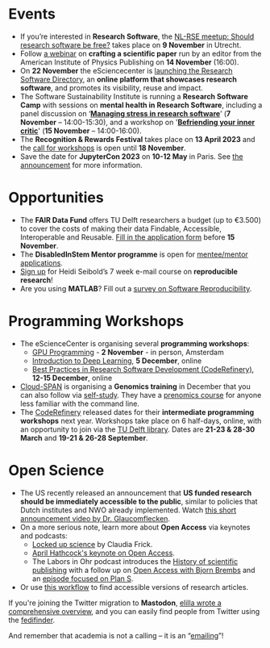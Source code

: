 # Events
* If you’re interested in **Research Software**, the [NL-RSE meetup: Should research software be free?](https://www.esciencecenter.nl/events/nl-rse-meetup-should-research-software-be-free/) takes place on **9 November** in Utrecht.
* Follow [a webinar](https://aipp.zoom.us/webinar/register/WN_cHBweAcoTsarMI-B4yESOg) on **crafting a scientific paper** run by an editor from the American Institute of Physics Publishing on **14 November** (16:00). 
* On **22 November** the eSciencecenter is [launching the Research Software Directory](https://www.eventbrite.co.uk/e/the-research-software-directory-improving-the-impact-of-research-software-tickets-433535645787), an **online platform that showcases research software**, and promotes its visibility, reuse and impact. 
* The Software Sustainability Institute is running a **Research Software Camp** with sessions on **mental health in Research Software**, including a panel discussion on ‘**[Managing stress in research software](https://www.eventbrite.co.uk/e/panel-discussion-managing-stress-in-research-software-tickets-432983905517)**’ (**7 November** – 14:00-15:30), and a workshop on '**[Befriending your inner critic](https://www.eventbrite.co.uk/e/befriending-your-inner-critic-tickets-432989000757)**' (**15 November** – 14:00-16:00). 
* The **Recognition & Rewards Festival** takes place on **13 April 2023** and the [call for workshops](https://recognitionrewards.nl/festival/recognition-rewards-festival-2023/) is open until **18 November**.
* Save the date for **JupyterCon 2023** on **10-12 May** in Paris. 
See [the announcement](https://blog.jupyter.org/jupytercon-is-back-in-2023-90e5c25eeec9) for more information.

# Opportunities
* The **FAIR Data Fund** offers TU Delft researchers a budget (up to €3.500) to cover the costs of making their data Findable, Accessible, Interoperable and Reusable. 
[Fill in the application form](https://docs.google.com/forms/d/e/1FAIpQLSe_ZQKO9NEbas4Gd5C8Uj2kMrMLbdkRlLtHl_sM1P5KyZuCaA/viewform) before **15 November**.
* The **DisabledInStem Mentor programme** is open for [mentee/mentor applications](https://disabledinstem.wordpress.com/). 
* [Sign up](https://heidiseibold.substack.com/) for Heidi Seibold’s 7 week e-mail course on **reproducible research**!  
* Are you using **MATLAB**? Fill out a [survey on Software Reproducibility](https://docs.google.com/forms/d/e/1FAIpQLSfackAnztuL1fQ_l66XLdEKSIuCIie6T-XrA7srTsmRiiVq_w/viewform).  

# Programming Workshops
* The eScienceCenter is organising several **programming workshops**: 
    * [GPU Programming](https://www.eventbrite.co.uk/e/gpu-programming-tickets-433000735857) - **2 November** - in person, Amsterdam 
    * [Introduction to Deep Learning](https://www.eventbrite.co.uk/e/introduction-to-deep-learning-tickets-433045138667), **5 December**, online
    * [Best Practices in Research Software Development (CodeRefinery)](https://www.eventbrite.co.uk/e/best-practices-in-research-software-development-coderefinery-tickets-433053774497), **12-15 December**, online
* [Cloud-SPAN]( https://cloud-span.york.ac.uk/train-with-us) is organising a **Genomics training** in December that you can also follow via [self-study](https://cloud-span.york.ac.uk/train-with-us/specialised-skills#h.l54d9e9aw5vk). 
They have a [prenomics course](https://cloud-span.york.ac.uk/train-with-us/core-skills#h.oj1kged1zzmj) for anyone less familiar with the command line.
* The [CodeRefinery](https://coderefinery.org/) released dates for their **intermediate programming workshops** next year. 
Workshops take place on 6 half-days, online, with an opportunity to join via the [TU Delft library](https://www.tudelft.nl/en/library/research-data-management/r/training-events/training-for-researchers/coderefinery-workshops). 
Dates are **21-23 & 28-30 March** and **19-21 & 26-28 September**.  


# Open Science
- The US recently released an announcement that **US funded research should be immediately accessible to the public**, similar to policies that Dutch institutes and NWO already implemented. 
Watch [this short announcement video by Dr. Glaucomflecken](https://twitter.com/DGlaucomflecken/status/1563264244950646785). 
- On a more serious note, learn more about **Open Access** via keynotes and podcasts: 
  - [Locked up science](https://www.youtube.com/watch?v=SbzSR0b71PE) by Claudia Frick.
  - [April Hathcock's keynote on Open Access](https://youtu.be/5_7SXNW-5DQ?t=481).
  - The Labors in Ohr podcast introduces the [History of scientific publishing](https://open.spotify.com/episode/0h28zs4Htymv3hPuGO8LW1?si=8a38afc05a6a4995) with a follow up on [Open Access with Bjorn Brembs](https://open.spotify.com/episode/5yliqST0bGf1KJ6e8eB1OM?si=ff5aa064ac874daf) and an [episode focused on Plan S]( https://open.spotify.com/episode/3WllXZ1qAPRg3r0Z87kHwd?si=c4d48dc341fd4131).
- Or use [this workflow](https://twitter.com/AStrasser116/status/1576648460194807808/photo/1) to find accessible versions of research articles.


If you're joining the Twitter migration to **Mastodon**, [elilla wrote a comprehensive overview](https://wordsmith.social/elilla/a-futuristic-mastodon-introduction-for-2021), and you can easily find people from Twitter using the [fedifinder](https://fedifinder.glitch.me/).  

And remember that academia is not a calling – it is an “[emailing](https://twitter.com/carlosfnorena/status/1584936656607449088)”!
